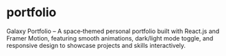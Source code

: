 # portfolio
Galaxy Portfolio – A space‑themed personal portfolio built with React.js and Framer Motion, featuring smooth animations, dark/light mode toggle, and responsive design to showcase projects and skills interactively.
